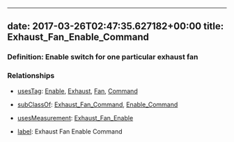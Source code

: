 
---
date: 2017-03-26T02:47:35.627182+00:00
title: Exhaust_Fan_Enable_Command
---
### Definition: Enable switch for one particular exhaust fan

### Relationships

* [usesTag](https://brickschema.org/schema/1.0/BrickFrame#usesTag): [Enable](https://brickschema.org/schema/1.0/BrickTag#Enable), [Exhaust](https://brickschema.org/schema/1.0/BrickTag#Exhaust), [Fan](https://brickschema.org/schema/1.0/BrickTag#Fan), [Command](https://brickschema.org/schema/1.0/BrickTag#Command)

* [subClassOf](http://www.w3.org/2000/01/rdf-schema#subClassOf): [Exhaust_Fan_Command](https://brickschema.org/schema/1.0/Brick#Exhaust_Fan_Command), [Enable_Command](https://brickschema.org/schema/1.0/Brick#Enable_Command)

* [usesMeasurement](https://brickschema.org/schema/1.0/BrickFrame#usesMeasurement): [Exhaust_Fan_Enable](https://brickschema.org/schema/1.0/Brick#Exhaust_Fan_Enable)

* [label](http://www.w3.org/2000/01/rdf-schema#label): Exhaust Fan Enable Command

